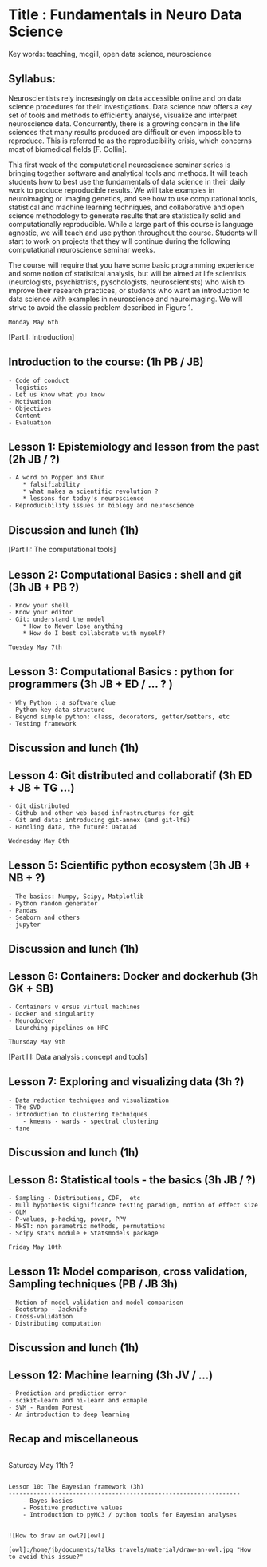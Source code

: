
Title : Fundamentals in Neuro Data Science
===========================================

Key words: teaching, mcgill, open data science, neuroscience

Syllabus:
-----------

Neuroscientists rely increasingly on data accessible online and on data science
procedures for their investigations. Data science now offers a key set of
tools and methods to efficiently analyse, visualize and interpret neuroscience
data. Concurrently, there is a growing concern in the life sciences that many
results produced are difficult or even impossible to reproduce. This is
referred to as the reproducibility crisis, which concerns most of biomedical
fields [F. Collin]. 

This first week of the computational neuroscience seminar series is bringing
together software and analytical tools and methods.  It will teach students how
to best use the fundamentals of data science in their daily work to produce
reproducible results. We will take examples in neuroimaging or imaging
genetics, and see how to use computational tools, statistical and machine
learning techniques, and collaborative and open science methodology to generate
results that are statistically solid and computationally reproducible. While a
large part of this course is language agnostic, we will teach and use python
throughout the course. Students will start to work on projects that they will
continue during the following  computational neuroscience seminar weeks.

The course will require that you have some basic programming experience and some
notion of statistical analysis, but will be aimed at life scientists
(neurologists, psychiatrists, pyschologists, neuroscientists) who wish to
improve their research practices, or students who want an introduction to
data science with examples in neuroscience and neuroimaging. We will strive to avoid
the classic problem described in Figure 1. 


~~~~~~~~~~~~~~~~~~~
Monday May 6th
~~~~~~~~~~~~~~~~~~~
 
[Part I: Introduction]

Introduction to the course: (1h PB / JB)
-------------------------------------------
	- Code of conduct
	- logistics
	- Let us know what you know 
	- Motivation
	- Objectives
	- Content
	- Evaluation

Lesson 1: Epistemiology and lesson from the past (2h JB / ?)
-----------------------------------------------------------------
	- A word on Popper and Khun
		* falsifiability
		* what makes a scientific revolution ?
		* lessons for today's neuroscience
	- Reproducibility issues in biology and neuroscience

Discussion and lunch (1h)
---------------------------

[Part II: The computational tools]

Lesson 2: Computational Basics : shell and git (3h JB + PB ?)
-----------------------------------------------------------------
	- Know your shell
	- Know your editor
	- Git: understand the model
		* How to Never lose anything 
		* How do I best collaborate with myself?

~~~~~~~~~~~~~~~~~~~
Tuesday May 7th
~~~~~~~~~~~~~~~~~~~

Lesson 3: Computational Basics : python for programmers (3h JB + ED / ... ? )
-----------------------------------------------------------------------------
	- Why Python : a software glue
	- Python key data structure
	- Beyond simple python: class, decorators, getter/setters, etc
	- Testing framework

Discussion and lunch (1h)
---------------------------

Lesson 4: Git distributed and collaboratif (3h  ED + JB + TG ...)
-----------------------------------------------------------------
	- Git distributed
	- Github and other web based infrastructures for git
	- Git and data: introducing git-annex (and git-lfs)
	- Handling data, the future: DataLad

~~~~~~~~~~~~~~~~~~~
Wednesday May 8th
~~~~~~~~~~~~~~~~~~~

Lesson 5: Scientific python ecosystem (3h JB + NB +  ?)
-----------------------------------------------------------------
	- The basics: Numpy, Scipy, Matplotlib 
	- Python random generator
	- Pandas
	- Seaborn and others
	- jupyter 

Discussion and lunch (1h)
---------------------------

Lesson 6: Containers: Docker and dockerhub (3h GK + SB)
-----------------------------------------------------------------
	- Containers v ersus virtual machines
	- Docker and singularity 
	- Neurodocker 
	- Launching pipelines on HPC 

~~~~~~~~~~~~~~~~~~~
Thursday May 9th
~~~~~~~~~~~~~~~~~~~

[Part III: Data analysis : concept and tools]

Lesson 7: Exploring and visualizing data (3h ?)
-----------------------------------------------------------------
	- Data reduction techniques and visualization 
	- The SVD
	- introduction to clustering techniques
		- kmeans - wards - spectral clustering  
	- tsne

Discussion and lunch (1h)
---------------------------

Lesson 8: Statistical tools - the basics (3h JB / ?)
-----------------------------------------------------------------
	- Sampling - Distributions, CDF,  etc  
	- Null hypothesis significance testing paradigm, notion of effect size
	- GLM
	- P-values, p-hacking, power, PPV
	- NHST: non parametric methods, permutations
	- Scipy stats module + Statsmodels package

~~~~~~~~~~~~~~~~~~~
Friday May 10th
~~~~~~~~~~~~~~~~~~~

Lesson 11: Model comparison, cross validation, Sampling techniques  (PB / JB 3h)
-----------------------------------------------------------------
	- Notion of model validation and model comparison
	- Bootstrap - Jacknife
	- Cross-validation
	- Distributing computation 

Discussion and lunch (1h)
---------------------------

Lesson 12: Machine learning (3h JV / ...)
-----------------------------------------------------------------
	- Prediction and prediction error
	- scikit-learn and ni-learn and exmaple
	- SVM - Random Forest
	- An introduction to deep learning

Recap and miscellaneous
-----------------------------------------------------------------

~~~~~~~~~~~~~~~~~~~~~~~~~~~~~~~~~~~~~~~~~~~~~~~~~~~~~~~~~~~~~~~~~~~~
~~~~~~~~~~~~~~~~~~~~~~~~~~~~~~~~~~~~~~~~~~~~~~~~~~~~~~~~~~~~~~~~~~~~
Saturday May 11th ? 
~~~~~~~~~~~~~~~~~~~~~~~~~~~~~~~~~~~~~~~~~~~~~~~~~~~~~~~~~~~~~~~~~~~~

Lesson 10: The Bayesian framework (3h)
-----------------------------------------------------------------
	- Bayes basics 
	- Positive predictive values
	- Introduction to pyMC3 / python tools for Bayesian analyses


![How to draw an owl?][owl] 

[owl]:/home/jb/documents/talks_travels/material/draw-an-owl.jpg "How to avoid this issue?"

